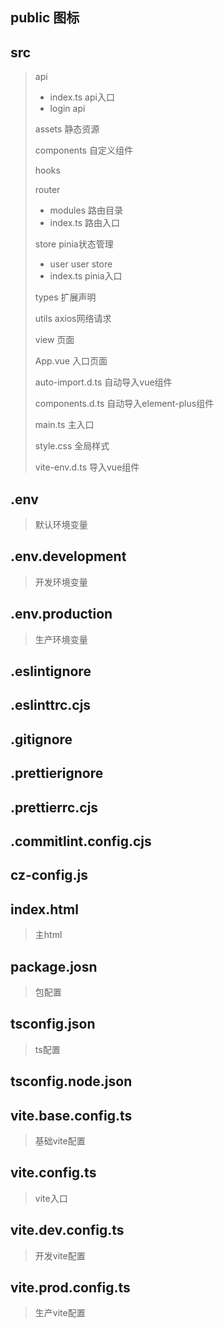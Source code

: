 ## public 图标

## src

> api
>
> - index.ts api入口
> - login api
>
> assets 静态资源
>
> components 自定义组件
>
> hooks 
>
> router
>
> - modules 路由目录
> - index.ts 路由入口
>
> store pinia状态管理
>
> - user user store
> - index.ts pinia入口
>
> types 扩展声明
>
> utils axios网络请求
>
> view 页面
>
> App.vue 入口页面
>
> auto-import.d.ts 自动导入vue组件
>
> components.d.ts 自动导入element-plus组件
>
> main.ts 主入口
>
> style.css 全局样式
>
> vite-env.d.ts 导入vue组件

## .env

> 默认环境变量

## .env.development

> 开发环境变量

## .env.production

> 生产环境变量

## .eslintignore

## .eslinttrc.cjs

## .gitignore

## .prettierignore

## .prettierrc.cjs

## .commitlint.config.cjs

## cz-config.js

## index.html

> 主html

## package.josn

> 包配置

## tsconfig.json

> ts配置

## tsconfig.node.json

## vite.base.config.ts

> 基础vite配置

## vite.config.ts

> vite入口

## vite.dev.config.ts

> 开发vite配置

## vite.prod.config.ts

> 生产vite配置

